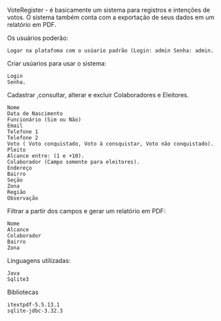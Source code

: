 VoteRegister - é basicamente um sistema para registros e intenções de votos. O sistema também conta com a exportação de seus dados em um relatório em PDF.

Os usuários poderão:

    Logar na platafoma com o usúario padrão (Login: admin Senha: admin.

Criar usúarios para usar o sistema:
 
    Login
    Senha.

Cadastrar ,consultar, alterar e excluir Colaboradores e Eleitores.

    Nome
    Data de Nascimento
    Funcionário (Sim ou Não)
    Email
    Telefone 1
    Telefone 2
    Voto ( Voto conquistado, Voto à consquistar, Voto não conquistado).
    Pleito
    Alcance entre: (1 e +10).
    Colaborador (Campo somente para eleitores).
    Endereço
    Bairro
    Seção
    Zona
    Região
    Observação

Filtrar a partir dos campos e gerar um relatório em PDF:

    Nome
    Alcance
    Colaborador
    Bairro
    Zona

Linguagens utilizadas:

    Java
    Sqlite3

Bibliotecas

    itextpdf-5.5.13.1
    sqlite-jdbc-3.32.3
